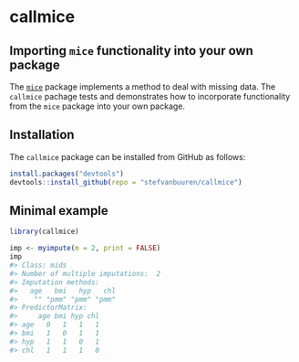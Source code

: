 <!-- README.md is generated from README.Rmd. Please edit that file -->
callmice
========

Importing `mice` functionality into your own package
----------------------------------------------------

The [`mice`](https://cran.r-project.org/package=mice) package implements a method to deal with missing data. The `callmice` pachage tests and demonstrates how to incorporate functionality from the `mice` package into your own package.

Installation
------------

The `callmice` package can be installed from GitHub as follows:

``` r
install.packages("devtools")
devtools::install_github(repo = "stefvanbuuren/callmice")
```

Minimal example
---------------

``` r
library(callmice)

imp <- myimpute(m = 2, print = FALSE)
imp
#> Class: mids
#> Number of multiple imputations:  2 
#> Imputation methods:
#>   age   bmi   hyp   chl 
#>    "" "pmm" "pmm" "pmm" 
#> PredictorMatrix:
#>     age bmi hyp chl
#> age   0   1   1   1
#> bmi   1   0   1   1
#> hyp   1   1   0   1
#> chl   1   1   1   0
```
